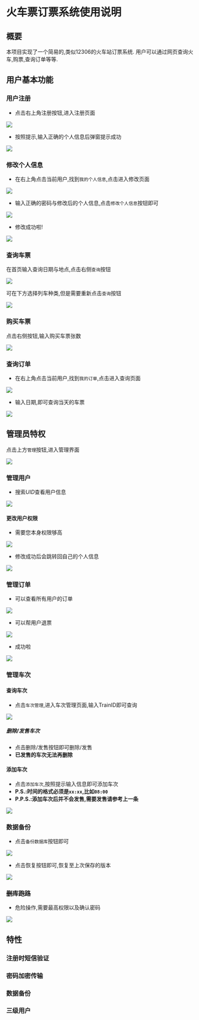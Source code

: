 # 火车票订票系统使用说明

## 概要

本项目实现了一个简易的,类似12306的火车站订票系统.
用户可以通过网页查询火车,购票,查询订单等等.

## 用户基本功能

### 用户注册

- 点击右上角注册按钮,进入注册页面

![](pic/register.png)

- 按照提示,输入正确的个人信息后弹窗提示成功

![](pic/register_success.png)

### 修改个人信息

- 在右上角点击当前用户,找到`我的个人信息`,点击进入修改页面

![](pic/find_modify.png)

- 输入正确的密码与修改后的个人信息,点击`修改个人信息`按钮即可

![](pic/modify.png)

- 修改成功啦!

![](pic/mod_suc.png)

### 查询车票

在首页输入查询日期与地点,点击右侧`查询`按钮

![](pic/query_ticket.png)

可在下方选择列车种类,但是需要重新点击`查询`按钮

![](pic/query_success.png)

### 购买车票

点击右侧按钮,输入购买车票张数

![](pic/buy_tic.png)

### 查询订单

- 在右上角点击当前用户,找到`我的订单`,点击进入查询页面

![](pic/find_order.png)

- 输入日期,即可查询当天的车票

![](pic/query_order.png)

## 管理员特权

点击上方`管理`按钮,进入管理界面

![](pic/manage.png)

### 管理用户

- 搜索*UID*查看用户信息

![](pic/manage_user.png)

#### 更改用户权限

- 需要您本身权限够高

![](pic/manage_privilege.png)

- 修改成功后会跳转回自己的个人信息

![](pic/mod_pri_suc.png)

### 管理订单

- 可以查看所有用户的订单

![](pic/manage_usr_order.png)

- 可以帮用户退票

![](pic/refund_usr_order.png)

- 成功啦

![](pic/refund_usr_suc.png)

### 管理车次

#### 查询车次

- 点击`车次管理`,进入车次管理页面,输入TrainID即可查询

![](pic/manage_query_train.png)

##### 删除/发售车次

- 点击删除/发售按钮即可删除/发售
- **已发售的车次无法再删除**

#### 添加车次

- 点击`添加车次`,按照提示输入信息即可添加车次
- **P.S.:时间的格式必须是`xx:xx`,比如`08:00`**
- **P.P.S.:添加车次后并不会发售,需要发售请参考上一条**

![](pic/manage_add_train.png)

### 数据备份

- 点击`备份数据库`按钮即可

![](pic/manage_backup.png)

- 点击恢复按钮即可,恢复至上次保存的版本

![](pic/manage_rollback.png)

### ~~删库跑路~~

- 危险操作,需要最高权限以及确认密码

![](pic/manage_clean.png)

## 特性

### 注册时短信验证
### 密码加密传输
### 数据备份
### 三级用户
